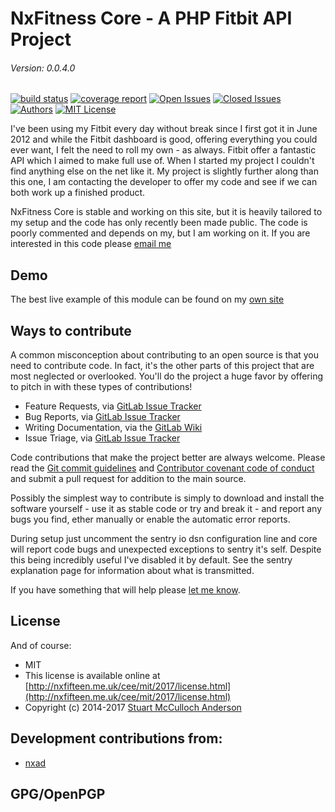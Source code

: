 NxFitness Core - A PHP Fitbit API Project
=========================================

###### Version: 0.0.4.0

[![build status](https://nxfifteen.me.uk/gitlab/nx-fitness/nxfitness-core/badges/master/build.svg)](https://nxfifteen.me.uk/gitlab/nx-fitness/nxfitness-core/commits/master)
[![coverage report](https://nxfifteen.me.uk/gitlab/nx-fitness/nxfitness-core/badges/master/coverage.svg)](https://nxfifteen.me.uk/gitlab/nx-fitness/nxfitness-core/commits/master)
[![Open Issues](https://nxfifteen.me.uk/api/shields/gitlab/149/issue/open)](https://nxfifteen.me.uk/gitlab/nx-fitness/nxfitness-core/issues)
[![Closed Issues](https://nxfifteen.me.uk/api/shields/gitlab/149/issue/closed)](https://nxfifteen.me.uk/gitlab/nx-fitness/nxfitness-core/issues?scope=all&state=closed)
[![Authors](https://nxfifteen.me.uk/api/shields/gitlab/149/authors)](https://nxfifteen.me.uk/gitlab/nx-fitness/nxfitness-core/graphs/master)
[![MIT License](https://nxfifteen.me.uk/api/shields/license/MIT)](https://nxfifteen.me.uk/gitlab/nx-fitness/nxfitness-core/blob/master/LICENSE.md)

I've been using my Fitbit every day without break since I first got it in June 2012 and while the Fitbit dashboard is good, offering everything you could ever want, I felt the need to roll my own - as always. 
Fitbit offer a fantastic API which I aimed to make full use of. When I started my project I couldn't find anything else on the net like it. My project is slightly further along than this one, I am contacting 
the developer to offer my code and see if we can both work up a finished product.

NxFitness Core is stable and working on this site, but it is heavily tailored to my setup and the code has only recently been made public. The code is poorly commented and depends on my, but I am working on it.
If you are interested in this code please [email me](https://nxfifteen.me.uk/about/me/contact/)

## Demo

The best live example of this module can be found on my [own site](https://nxfifteen.me.uk/health/)


## Ways to contribute

A common misconception about contributing to an open source is that you need to contribute code. In fact, it's the other parts of this project that are most neglected or overlooked. You'll do the project a huge 
favor by offering to pitch in with these types of contributions!

- Feature Requests, via [GitLab Issue Tracker](https://nxfifteen.me.uk/gitlab/nx-fitness/nxfitness-core/issues)
- Bug Reports, via [GitLab Issue Tracker](https://nxfifteen.me.uk/gitlab/nx-fitness/nxfitness-core/issues)
- Writing Documentation, via the [GitLab Wiki](https://nxfifteen.me.uk/gitlab/nx-fitness/nxfitness-core/wikis/home)
- Issue Triage, via [GitLab Issue Tracker](https://nxfifteen.me.uk/gitlab/nx-fitness/nxfitness-core/issues)
    
Code contributions that make the project better are always welcome. Please read the [Git commit guidelines](https://nxfifteen.me.uk/gitlab/nx-fitness/nxfitness-core/wikis/git-commit-guidelines) and 
[Contributor covenant code of conduct](https://nxfifteen.me.uk/gitlab/nx-fitness/nxfitness-core/wikis/contributor-covenant-code-of-conduct) and submit a pull request for addition to the main source.

Possibly the simplest way to contribute is simply to download and install the software yourself - use it as stable code or try and break it - and report any bugs you find, ether manually or enable the automatic error reports.

During setup just uncomment the sentry io dsn configuration line and core will report code bugs and unexpected exceptions to sentry it's self. Despite this being incredibly useful I've disabled it by default. See the sentry explanation page for information about what is transmitted.

If you have something that will help please [let me know](https://nxfifteen.me.uk/about/me/contact/).


## License

And of course:

* MIT
* This license is available online at [http://nxfifteen.me.uk/cee/mit/2017/license.html](http://nxfifteen.me.uk/cee/mit/2017/license.html)
* Copyright (c) 2014-2017 [Stuart McCulloch Anderson](https://nx15.at/whoami)


## Development contributions from:

* [nxad](https://nx15.at/whoami)


## GPG/OpenPGP
